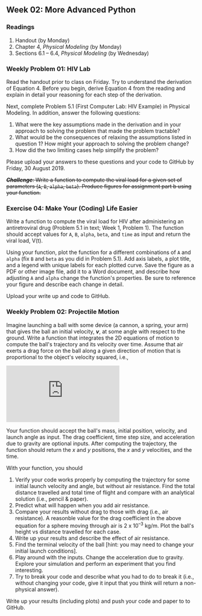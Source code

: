 ## Week 02: More Advanced Python

### Readings
 1. Handout (by Monday)
 2. Chapter 4, _Physical Modeling_ (by Monday)
 3. Sections 6.1 &ndash; 6.4, _Physical Modeling_ (by Wednesday)

### Weekly Problem 01: HIV Lab

Read the handout prior to class on Friday. Try to understand the derivation
of Equation 4. Before you begin, derive Equation 4 from the reading and 
explain in detail your reasoning for each step of the derivation.

Next, complete Problem 5.1 (First Computer Lab: HIV Example) in Physical 
Modeling. In addition, answer the following questions:

 1. What were the key assumptions made in the derivation and in your 
    approach to solving the problem that made the problem tractable? 
 2. What would be the consequences of relaxing the assumptions listed
    in question 1? How might your approach to solving the problem change?
 3. How did the two limiting cases help simplify the problem?

Please upload your answers to these questions and your code to GitHub
by Friday, 30 August 2019.

~~**_Challenge_**: Write a function to compute the viral load for a given set
of parameters (`A`, `B`, `alpha`, `beta`). Produce figures for assignment 
part b using your function.~~

### Exercise 04: Make Your (Coding) Life Easier

Write a function to compute the viral load for HIV after administering 
an antiretroviral drug (Problem 5.1 in text; Week 1, Problem 1). The 
function should accept values for `A`, `B`, `alpha`, `beta`, and `time` 
as input and return the viral load, V(t).

Using your function, plot the function for a different combinations of 
`A` and `alpha` (fix `B` and `beta` as you did in Problem 5.1). Add axis
labels, a plot title, and a legend with unique labels for each plotted
curve. Save the figure as a PDF or other image file, add it to a Word 
document, and describe how adjusting `A` and `alpha` change the function's 
properties. Be sure to reference your figure and describe each change
in detail. 

Upload your write up and code to GitHub.

### Weekly Problem 02: Projectile Motion
Imagine launching a ball with some device (a cannon, a spring, your arm)
that gives the ball an initial velocity, **_v_**, at some angle with respect
to the ground. Write a function that integrates the 2D equations of motion 
to compute the ball's trajectory and its velocity over time. Assume that 
air exerts a drag force on the ball along a given direction of motion that 
is proportional to the object's velocity squared, i.e., 

![equation](https://latex.codecogs.com/gif.latex?%5Clarge%20F_%7BD%2C%5Chat%7B%5Cj%7D%7D%20%3D%20c%5Ccdot%20v_%7B%5Chat%7B%5Cj%7D%7D%5E2)

Your function should accept the ball's mass, initial position, velocity, and launch
angle as input. The drag coefficient, time step size, and acceleration 
due to gravity are optional inputs. After computing the trajectory, the 
function should return the _x_ and _y_ positions, the _x_ and _y_ velocities, 
and the time.

With your function, you should
 1. Verify your code works properly by computing the trajectory for some
    initial launch velocity and angle, but without air resistance. Find
    the total distance travelled and total time of flight and compare with
    an analytical solution (i.e., pencil &amp; paper).
 2. Predict what will happen when you add air resistance.
 3. Compare your results without drag to those with drag (i.e., air
    resistance). A reasonble value for the drag coefficient in the above
    equation for a sphere moving through air is 2 x 10<sup>&ndash;3</sup> 
    kg/m. Plot the ball's height vs distance travelled for each case.
 4. Write up your results and describe the effect of air resistance.
 5. Find the terminal velocity of the ball [hint: you may need to change 
    your initial launch conditions].
 6. Play around with the inputs. Change the acceleration due to gravity. 
    Explore your simulation and perform an experiment that you find interesting.
 7. Try to break your code and describe what you had to do to break it 
    (i.e., without changing your code, give it input that you think will
    return a non-physical answer).

Write up your results (including plots) and push your code and paper to 
to GitHub.


